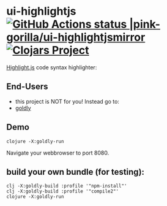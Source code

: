 # ui-highlightjs [![GitHub Actions status |pink-gorilla/ui-highlightjsmirror](https://github.com/pink-gorilla/ui-highlightjs/workflows/CI/badge.svg)](https://github.com/pink-gorilla/ui-highlightjs/actions?workflow=CI)[![Clojars Project](https://img.shields.io/clojars/v/org.pinkgorilla/ui-highlightjs.svg)](https://clojars.org/org.pinkgorilla/ui-highlightjs)

[Highlight.js](https://highlightjs.org/) code syntax highlighter:

## End-Users
- this project is NOT for you! Instead go to:
- [goldly](https://github.com/pink-gorilla/goldly)
 
## Demo

```
clojure -X:goldly-run
```

Navigate your webbrowser to port 8080. 


## build your own bundle (for testing):


```
clj -X:goldly-build :profile '"npm-install"'
clj -X:goldly-build :profile '"compile2"'
clojure -X:goldly-run
```